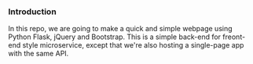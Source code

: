 ### Introduction

In this repo, we are going to make a quick and simple webpage using Python Flask, jQuery and Bootstrap.  This is a simple back-end for freont-end style microservice, except that we're also hosting a single-page app with the same API.  

